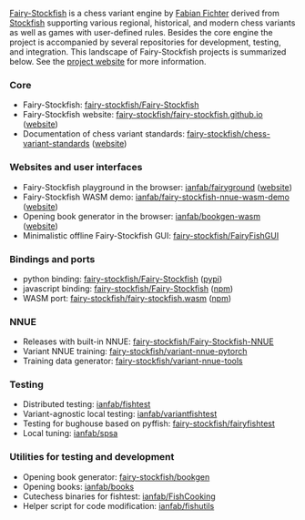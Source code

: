 [Fairy-Stockfish](https://github.com/fairy-stockfish/Fairy-Stockfish) is a chess variant engine by [Fabian Fichter](https://github.com/ianfab) derived from [Stockfish](https://github.com/official-stockfish/Stockfish) supporting various regional, historical, and modern chess variants as well as games with user-defined rules. Besides the core engine the project is accompanied by several repositories for development, testing, and integration. This landscape of Fairy-Stockfish projects is summarized below. See the [project website](https://fairy-stockfish.github.io) for more information.

### Core
* Fairy-Stockfish: [fairy-stockfish/Fairy-Stockfish](https://github.com/fairy-stockfish/Fairy-Stockfish)
* Fairy-Stockfish website: [fairy-stockfish/fairy-stockfish.github.io](https://github.com/fairy-stockfish/fairy-stockfish.github.io) ([website](https://fairy-stockfish.github.io/))
* Documentation of chess variant standards: [fairy-stockfish/chess-variant-standards](https://github.com/fairy-stockfish/chess-variant-standards) ([website](https://fairy-stockfish.github.io/chess-variant-standards/))

### Websites and user interfaces
* Fairy-Stockfish playground in the browser: [ianfab/fairyground](https://github.com/ianfab/fairyground) ([website](https://fairyground.vercel.app/))
* Fairy-Stockfish WASM demo: [ianfab/fairy-stockfish-nnue-wasm-demo](https://github.com/ianfab/fairy-stockfish-nnue-wasm-demo) ([website](https://fairy-stockfish-nnue-wasm.vercel.app/))
* Opening book generator in the browser: [ianfab/bookgen-wasm](https://github.com/ianfab/bookgen-wasm) ([website](https://bookgen-wasm.vercel.app/))
* Minimalistic offline Fairy-Stockfish GUI: [fairy-stockfish/FairyFishGUI](https://github.com/fairy-stockfish/FairyFishGUI)

### Bindings and ports
* python binding: [fairy-stockfish/Fairy-Stockfish](https://github.com/fairy-stockfish/Fairy-Stockfish#python) ([pypi](https://pypi.org/project/pyffish))
* javascript binding: [fairy-stockfish/Fairy-Stockfish](https://github.com/fairy-stockfish/Fairy-Stockfish#javascript) ([npm](https://www.npmjs.com/package/ffish))
* WASM port: [fairy-stockfish/fairy-stockfish.wasm](https://github.com/fairy-stockfish/fairy-stockfish.wasm) ([npm](https://www.npmjs.com/package/fairy-stockfish-nnue.wasm))

### NNUE
* Releases with built-in NNUE: [fairy-stockfish/Fairy-Stockfish-NNUE](https://github.com/fairy-stockfish/Fairy-Stockfish-NNUE)
* Variant NNUE training: [fairy-stockfish/variant-nnue-pytorch](https://github.com/fairy-stockfish/variant-nnue-pytorch)
* Training data generator: [fairy-stockfish/variant-nnue-tools](https://github.com/fairy-stockfish/variant-nnue-tools)

### Testing
* Distributed testing: [ianfab/fishtest](https://github.com/ianfab/fishtest)
* Variant-agnostic local testing: [ianfab/variantfishtest](https://github.com/ianfab/variantfishtest)
* Testing for bughouse based on pyffish: [fairy-stockfish/fairyfishtest](https://github.com/fairy-stockfish/fairyfishtest)
* Local tuning: [ianfab/spsa](https://github.com/ianfab/spsa)

### Utilities for testing and development
* Opening book generator: [fairy-stockfish/bookgen](https://github.com/fairy-stockfish/bookgen)
* Opening books: [ianfab/books](https://github.com/ianfab/books)
* Cutechess binaries for fishtest: [ianfab/FishCooking](https://github.com/ianfab/FishCooking)
* Helper script for code modification: [ianfab/fishutils](https://github.com/ianfab/fishutils)
